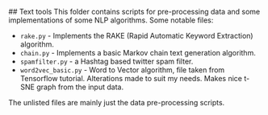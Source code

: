 ## Text tools
This folder contains scripts for pre-processing data and some implementations of some NLP algorithms. Some notable files:

* `rake.py` - Implements the RAKE (Rapid Automatic Keyword Extraction) algorithm.
* `chain.py` - Implements a basic Markov chain text generation algorithm.
* `spamfilter.py` - a Hashtag based twitter spam filter.
* `word2vec_basic.py` - Word to Vector algorithm, file taken from Tensorflow tutorial. Alterations made to suit my needs. Makes nice t-SNE graph from the input data.

The unlisted files are mainly just the data pre-processing scripts.
